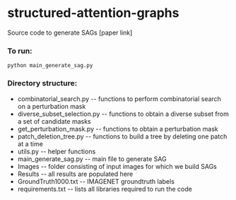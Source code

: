 # structured-attention-graphs
Source code to generate SAGs [paper link]

### To run:
`python main_generate_sag.py`

### Directory structure:
- combinatorial_search.py -- functions to perform combinatorial search on a perturbation mask
- diverse_subset_selection.py -- functions to obtain a diverse subset from a set of candidate masks
- get_perturbation_mask.py -- functions to obtain a perturbation mask
- patch_deletion_tree.py -- functions to build a tree by deleting one patch at a time
- utils.py -- helper functions
- main_generate_sag.py -- main file to generate SAG
- Images -- folder consisting of input images for which we build SAGs
- Results -- all results are populated here
- GroundTruth1000.txt -- IMAGENET groundtruth labels
- requirements.txt -- lists all libraries required to run the code 
